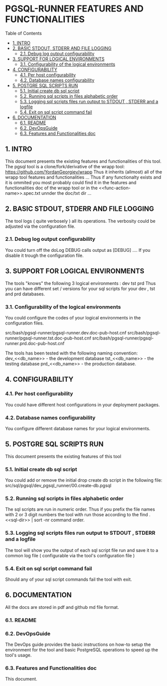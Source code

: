 #  PGSQL-RUNNER FEATURES AND FUNCTIONALITIES


Table of Contents

  * [1. INTRO](#1-intro)
  * [2. BASIC STDOUT, STDERR AND FILE LOGGING](#2-basic-stdout,-stderr-and-file-logging)
    * [2.1. Debug log output configurability ](#21-debug-log-output-configurability-)
  * [3. SUPPORT FOR LOGICAL ENVIRONMENTS](#3-support-for-logical-environments)
    * [3.1. Configurability of the logical environments](#31-configurability-of-the-logical-environments)
  * [4. CONFIGURABILITY](#4-configurability)
    * [4.1. Per host configurability](#41-per-host-configurability)
    * [4.2. Database names configurability](#42-database-names-configurability)
  * [5. POSTGRE SQL SCRIPTS RUN](#5-postgre-sql-scripts-run)
    * [5.1. Initial create db sql script](#51-initial-create-db-sql-script)
    * [5.2. Running sql scripts in files alphabetic order](#52-running-sql-scripts-in-files-alphabetic-order)
    * [5.3. Logging sql scripts files run output to STDOUT , STDERR and a logfile](#53-logging-sql-scripts-files-run-output-to-stdout-,-stderr-and-a-logfile)
    * [5.4. Exit on sql script command fail](#54-exit-on-sql-script-command-fail)
  * [6. DOCUMENTATION](#6-documentation)
    * [6.1. README](#61-readme)
    * [6.2. DevOpsGuide](#62-devopsguide)
    * [6.3. Features and Functionalities doc](#63-features-and-functionalities-doc)


## 1. INTRO
This document presents the existing features and functionalities of this tool.
The pgsql tool is a clone/fork/derivative of the wrapp tool:
https://github.com/YordanGeorgiev/wrapp
Thus it inherits (allmost) all of the wrapp tool features and functionalities ... Thus if any functionalty exists and it is ommited you most probably could find it in the features and functionalities doc of the wrapp tool or in the &lt;&lt;func-action-name&gt;&gt;.spec.txt unnder the doc/txt dir ... 

## 2. BASIC STDOUT, STDERR AND FILE LOGGING
The tool logs ( quite verbosely ) all its operations. The verbosity could be adjusted via the configuration file. 

### 2.1. Debug log output configurability 
You could turn off the doLog DEBUG calls output as [DEBUG] …. If you disable it trough the configuration file. 

## 3. SUPPORT FOR LOGICAL ENVIRONMENTS
The tools "knows" the following 3 logical environments : 
dev
tst 
prd
Thus you can have different set / versions for your sql scripts for your dev , tst and prd databases.

### 3.1. Configurability of the logical environments
You could configure the codes of your logical environments in the configuration files.  

src/bash/pgsql-runner/pgsql-runner.dev.doc-pub-host.cnf
src/bash/pgsql-runner/pgsql-runner.tst.doc-pub-host.cnf
src/bash/pgsql-runner/pgsql-runner.prd.doc-pub-host.cnf

The tools has been tested with the following naming convention:
dev_&lt;&lt;db_name&gt;&gt; - the development database
tst_&lt;&lt;db_name&gt;&gt; - the testing database 
prd_&lt;&lt;db_name&gt;&gt; - the production database. 

## 4. CONFIGURABILITY


### 4.1. Per host configurability
You could have different host configurations in your deployment packages. 

### 4.2. Database names configurability
You configure different database names for your logical environments. 

## 5. POSTGRE SQL SCRIPTS RUN
This document presents the existing features of this tool

### 5.1. Initial create db sql script
You could add or remove the initial drop create db script in the following file:
src/sql/pgsql/dev_pgsql_runner/00.create-db.pgsql

### 5.2. Running sql scripts in files alphabetic order
The sql scripts are run in numeric order. Thus if you prefix the file names with 2 or 3 digit numbers the tool with run those according to the find . &lt;&lt;sql-dir&gt;&gt; | sort -nr command order. 

### 5.3. Logging sql scripts files run output to STDOUT , STDERR and a logfile
The tool will show you the output of each sql script file run and save it to a common log file ( configurable via the tool's configuration file ) 

### 5.4. Exit on sql script command fail
Should any of your sql script commands fail the tool with exit.

## 6. DOCUMENTATION
All the docs are stored in pdf and github md file format. 

### 6.1. README


### 6.2. DevOpsGuide
The DevOps guide provides the basic instructions on how-to setup the environment for the tool and basic PostgreSQL operations to speed up the tool's usage. 

### 6.3. Features and Functionalities doc
This document. 

